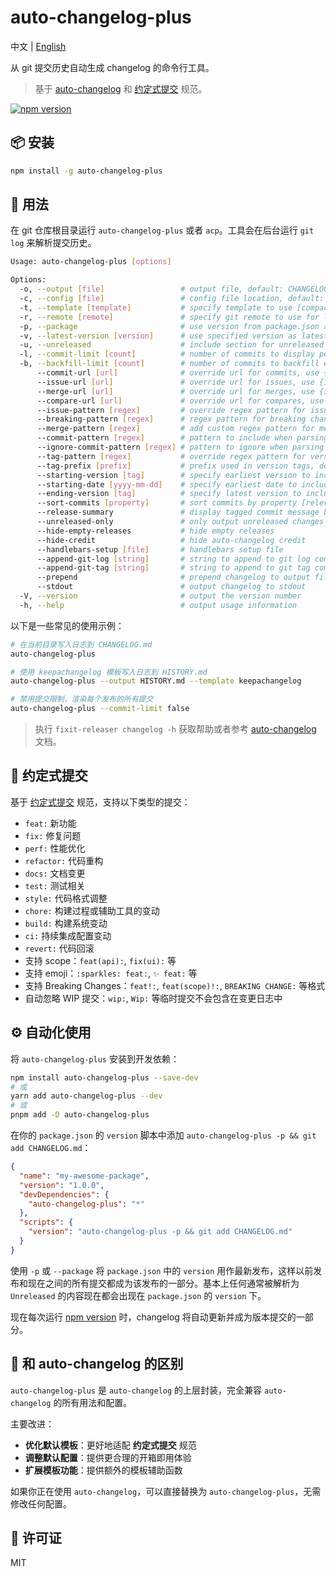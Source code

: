 # auto-changelog-plus

中文 | [English](./README.en.md)

从 git 提交历史自动生成 changelog 的命令行工具。

> 基于 [auto-changelog](https://github.com/CookPete/auto-changelog) 和 [约定式提交](https://www.conventionalcommits.org/zh-hans/v1.0.0/) 规范。

[![npm version](https://img.shields.io/npm/v/auto-changelog-plus.svg)](https://www.npmjs.com/package/auto-changelog-plus)

## 📦 安装

```bash
npm install -g auto-changelog-plus
```

## 🚀 用法

在 git 仓库根目录运行 `auto-changelog-plus` 或者 `acp`。工具会在后台运行 `git log` 来解析提交历史。

```bash
Usage: auto-changelog-plus [options]

Options:
  -o, --output [file]                 # output file, default: CHANGELOG.md
  -c, --config [file]                 # config file location, default: .auto-changelog
  -t, --template [template]           # specify template to use [compact, keepachangelog, json], default: compact
  -r, --remote [remote]               # specify git remote to use for links, default: origin
  -p, --package                       # use version from package.json as latest release
  -v, --latest-version [version]      # use specified version as latest release
  -u, --unreleased                    # include section for unreleased changes
  -l, --commit-limit [count]          # number of commits to display per release, default: 3
  -b, --backfill-limit [count]        # number of commits to backfill empty releases with, default: 3
      --commit-url [url]              # override url for commits, use {id} for commit id
      --issue-url [url]               # override url for issues, use {id} for issue id
      --merge-url [url]               # override url for merges, use {id} for merge id
      --compare-url [url]             # override url for compares, use {from} and {to} for tags
      --issue-pattern [regex]         # override regex pattern for issues in commit messages
      --breaking-pattern [regex]      # regex pattern for breaking change commits
      --merge-pattern [regex]         # add custom regex pattern for merge commits
      --commit-pattern [regex]        # pattern to include when parsing commits
      --ignore-commit-pattern [regex] # pattern to ignore when parsing commits
      --tag-pattern [regex]           # override regex pattern for version tags
      --tag-prefix [prefix]           # prefix used in version tags, default: v
      --starting-version [tag]        # specify earliest version to include in changelog
      --starting-date [yyyy-mm-dd]    # specify earliest date to include in changelog
      --ending-version [tag]          # specify latest version to include in changelog
      --sort-commits [property]       # sort commits by property [relevance, date, date-desc, subject, subject-desc], default: relevance
      --release-summary               # display tagged commit message body as release summary
      --unreleased-only               # only output unreleased changes
      --hide-empty-releases           # hide empty releases
      --hide-credit                   # hide auto-changelog credit
      --handlebars-setup [file]       # handlebars setup file
      --append-git-log [string]       # string to append to git log command
      --append-git-tag [string]       # string to append to git tag command
      --prepend                       # prepend changelog to output file
      --stdout                        # output changelog to stdout
  -V, --version                       # output the version number
  -h, --help                          # output usage information
```

以下是一些常见的使用示例：

```bash
# 在当前目录写入日志到 CHANGELOG.md
auto-changelog-plus

# 使用 keepachangelog 模板写入日志到 HISTORY.md
auto-changelog-plus --output HISTORY.md --template keepachangelog

# 禁用提交限制，渲染每个发布的所有提交
auto-changelog-plus --commit-limit false
```

> 执行 `fixit-releaser changelog -h` 获取帮助或者参考 [auto-changelog](https://github.com/cookpete/auto-changelog) 文档。

## 📝 约定式提交

基于 [约定式提交](https://www.conventionalcommits.org/zh-hans/v1.0.0/) 规范，支持以下类型的提交：

- `feat:` 新功能
- `fix:` 修复问题
- `perf:` 性能优化
- `refactor:` 代码重构
- `docs:` 文档变更
- `test:` 测试相关
- `style:` 代码格式调整
- `chore:` 构建过程或辅助工具的变动
- `build:` 构建系统变动
- `ci:` 持续集成配置变动
- `revert:` 代码回滚
- 支持 scope：`feat(api):`, `fix(ui):` 等
- 支持 emoji：`:sparkles: feat:`, `✨ feat:` 等
- 支持 Breaking Changes：`feat!:`, `feat(scope)!:`, `BREAKING CHANGE:` 等格式
- 自动忽略 WIP 提交：`wip:`, `Wip:` 等临时提交不会包含在变更日志中

## ⚙️ 自动化使用

将 `auto-changelog-plus` 安装到开发依赖：

```bash
npm install auto-changelog-plus --save-dev
# 或
yarn add auto-changelog-plus --dev
# 或
pnpm add -D auto-changelog-plus
```

在你的 `package.json` 的 `version` 脚本中添加 `auto-changelog-plus -p && git add CHANGELOG.md`：

```json
{
  "name": "my-awesome-package",
  "version": "1.0.0",
  "devDependencies": {
    "auto-changelog-plus": "*"
  },
  "scripts": {
    "version": "auto-changelog-plus -p && git add CHANGELOG.md"
  }
}
```

使用 `-p` 或 `--package` 将 `package.json` 中的 `version` 用作最新发布，这样以前发布和现在之间的所有提交都成为该发布的一部分。基本上任何通常被解析为 `Unreleased` 的内容现在都会出现在 `package.json` 的 `version` 下。

现在每次运行 [npm version](https://docs.npmjs.com/cli/version) 时，changelog 将自动更新并成为版本提交的一部分。

## 🔄 和 auto-changelog 的区别

`auto-changelog-plus` 是 `auto-changelog` 的上层封装，完全兼容 `auto-changelog` 的所有用法和配置。

主要改进：

- **优化默认模板**：更好地适配 **约定式提交** 规范
- **调整默认配置**：提供更合理的开箱即用体验
- **扩展模板功能**：提供额外的模板辅助函数

如果你正在使用 `auto-changelog`，可以直接替换为 `auto-changelog-plus`，无需修改任何配置。

## 📄 许可证

MIT
